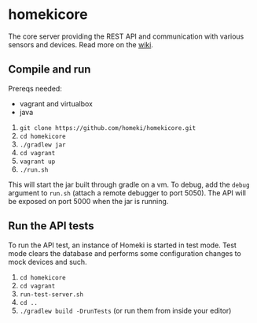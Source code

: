 homekicore
==========
The core server providing the REST API and communication with various sensors and devices.
Read more on the [wiki](../../wiki).

Compile and run
---------------
Prereqs needed:
 * vagrant and virtualbox
 * java

1. `git clone https://github.com/homeki/homekicore.git`
2. `cd homekicore`
3. `./gradlew jar`
4. `cd vagrant`
5. `vagrant up`
6. `./run.sh`

This will start the jar built through gradle on a vm. To debug, add the `debug` argument to `run.sh`
(attach a remote debugger to port 5050). The API will be exposed on port 5000 when the jar is running.

Run the API tests
-----------------

To run the API test, an instance of Homeki is started in test mode. Test mode clears the database and performs some configuration changes to mock devices and such.

1. `cd homekicore`
2. `cd vagrant`
3. `run-test-server.sh`
4. `cd ..`
5. `./gradlew build -DrunTests` (or run them from inside your editor)
